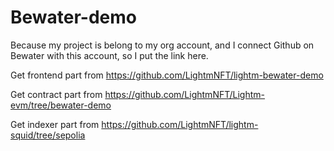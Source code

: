 # Bewater-demo

Because my project is belong to my org account, and I connect Github on Bewater with this account, so I put the link here.

Get frontend part from https://github.com/LightmNFT/lightm-bewater-demo

Get contract part from https://github.com/LightmNFT/Lightm-evm/tree/bewater-demo

Get indexer part from https://github.com/LightmNFT/lightm-squid/tree/sepolia
